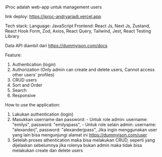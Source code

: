 iProc adalah web-app untuk management users

link deploy: https://iproc-andryariadi.vercel.app

Tech stack:
Language: JavaScript
Frontend: React Js, Next Js, Zustand, React Hook Form, Zod, Axios, React Query, Tailwind, Jest, React Testing Library

Data API diambil dari https://dummyjson.com/docs

Feature:

1. Authentication (login)
2. Authorization (Only admin can create and delete users, Cannot access other users' profiles)
3. CRUD users
4. Sort and Order
5. Search
6. Responsive

How to use the application:

1. Lakukan authentication (login)
2. Masukkan username dan password: - Untuk role admin:
   username: "emilys",
   password: "emilyspass", - Untuk role selain admin:
   username: "alexanderj",
   password: "alexanderjpass",
   Jika ingin menggunakan user yang lain bisa mengunjungi alamat ini https://dummyjson.com/user
3. Setelah proses athentication maka bisa melakukan CRUD, seperti yang dijelaskan sebelumnya jika rolenya bukan admin maka tidak bisa melakukan create dan delete users
